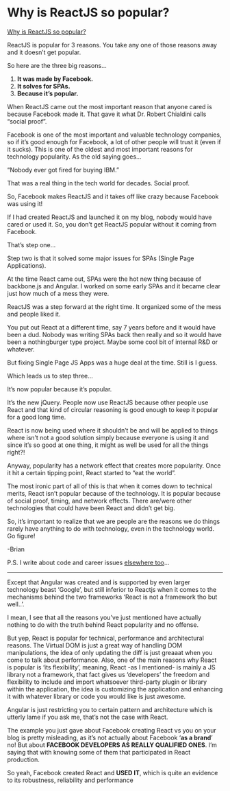 # Why is ReactJS so popular?

[Why is ReactJS so popular?](https://www.quora.com/Why-is-ReactJS-so-popular)

ReactJS is popular for 3 reasons. You take any one of those reasons away and it doesn’t get popular.

So here are the three big reasons…

1. **It was made by Facebook.**
2. **It solves for SPAs.**
3. **Because it’s popular.**

When ReactJS came out the most important reason that anyone cared is because Facebook made it. That gave it what Dr. Robert Chialdini calls “social proof”.

Facebook is one of the most important and valuable technology companies, so if it’s good enough for Facebook, a lot of other people will trust it (even if it sucks). This is one of the oldest and most important reasons for technology popularity. As the old saying goes…

“Nobody ever got fired for buying IBM.”

That was a real thing in the tech world for decades. Social proof.

So, Facebook makes ReactJS and it takes off like crazy because Facebook was using it!

If I had created ReactJS and launched it on my blog, nobody would have cared or used it. So, you don’t get ReactJS popular without it coming from Facebook.

That’s step one…

Step two is that it solved some major issues for SPAs (Single Page Applications).

At the time React came out, SPAs were the hot new thing because of backbone.js and Angular. I worked on some early SPAs and it became clear just how much of a mess they were.

ReactJS was a step forward at the right time. It organized some of the mess and people liked it.

You put out React at a different time, say 7 years before and it would have been a dud. Nobody was writing SPAs back then really and so it would have been a nothingburger type project. Maybe some cool bit of internal R&D or whatever.

But fixing Single Page JS Apps was a huge deal at the time. Still is I guess.

Which leads us to step three…

It’s now popular because it’s popular.

It’s the new jQuery. People now use ReactJS because other people use React and that kind of circular reasoning is good enough to keep it popular for a good long time.

React is now being used where it shouldn’t be and will be applied to things where isn’t not a good solution simply because everyone is using it and since it’s so good at one thing, it might as well be used for all the things right?!

Anyway, popularity has a network effect that creates more popularity. Once it hit a certain tipping point, React started to “eat the world”.

The most ironic part of all of this is that when it comes down to technical merits, React isn’t popular because of the technology. It is popular because of social proof, timing, and network effects. There are/were other technologies that could have been React and didn’t get big.

So, it’s important to realize that we are people are the reasons we do things rarely have anything to do with technology, even in the technology world. Go figure!

-Brian

P.S. I write about code and career issues [elsewhere too](http://codecareergenius.com/)…



---------------------------------------------------------------------------------------

Except that Angular was created and is supported by even larger technology beast ‘Google’, but still inferior to Reactjs when it comes to the mechanisms behind the two frameworks ‘React is not a framework tho but well..’.

I mean, I see that all the reasons you’ve just mentioned have actually nothing to do with the truth behind React popularity and no offense.

But yep, React is popular for technical, performance and architectural reasons. The Virtual DOM is just a great way of handling DOM manipulations, the idea of only updating the diff is just greaaat when you come to talk about performance. Also, one of the main reasons why React is popular is ‘its flexibility’, meaning, React -as I mentioned- is mainly a JS library not a framework, that fact gives us ‘developers’ the freedom and flexibility to include and import whatsoever third-party plugin or library within the application, the idea is customizing the application and enhancing it with whatever library or code you would like is just awesome.

Angular is just restricting you to certain pattern and architecture which is utterly lame if you ask me, that’s not the case with React.

The example you just gave about Facebook creating React vs you on your blog is pretty misleading, as it’s not actually about Facebook ‘**as a brand**’ no! But about **FACEBOOK DEVELOPERS AS REALLY QUALIFIED ONES**. I’m saying that with knowing some of them that participated in React production.

So yeah, Facebook created React and **USED IT**, which is quite an evidence to its robustness, reliability and performance